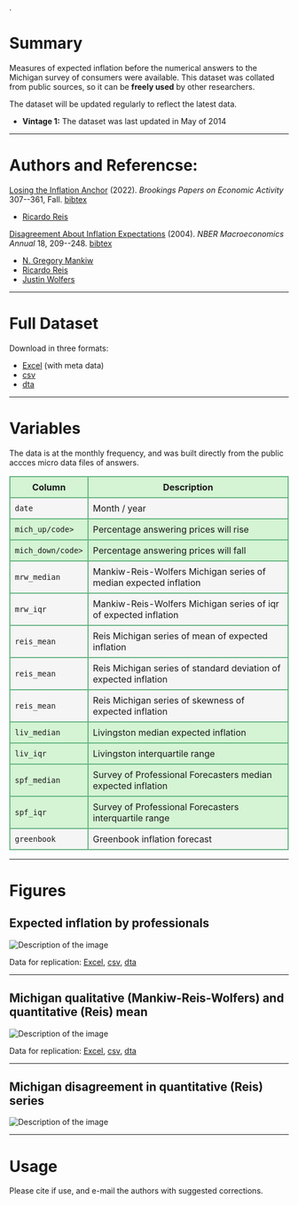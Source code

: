 .
# Summary
Measures of expected inflation before the numerical answers to the Michigan survey of consumers were available. This dataset was collated from public sources, so it can be **freely used** by other researchers.

The dataset will be updated regularly to reflect the latest data.
- **Vintage 1:** The dataset was last updated in May of 2014

---

# Authors and Referencse:
[Losing the Inflation Anchor](https://personal.lse.ac.uk/reisr/papers/22-loseanchor.pdf) (2022). *Brookings Papers on Economic Activity* 307--361, Fall.
[bibtex](https://personal.lse.ac.uk/reisr/papers/22-loseanchor-bib.bib)
- [Ricardo Reis](https://www.r2rsquared.com/)

[Disagreement About Inflation Expectations](https://personal.lse.ac.uk/reisr/papers/04-disagree.pdf) (2004). *NBER Macroeconomics Annual* 18, 209--248.
[bibtex](https://personal.lse.ac.uk/reisr/papers/24-FPRdisagree-bib.bib)
- [N. Gregory Mankiw](https://www.salomefofana.com)
- [Ricardo Reis](https://www.r2rsquared.com/)
- [Justin Wolfers](https://www.paulapatzelt.com)

---

# Full Dataset
Download in three formats:
- [Excel](fpr_disagree_0524.xlsx) (with meta data)
- [csv](fpr_disagree_0524.csv)
- [dta](fpr_disagree_0524.dta)

---

# Variables
The data is at the monthly frequency, and was built directly from the public accces micro data files of answers.

<table>
  <tr style="background-color: #d4f4d3;">
    <th style="border: 2px solid #68b684; padding: 8px;">Column</th>
    <th style="border: 2px solid #68b684; padding: 8px;">Description</th>
  </tr>
  <tr style="background-color: #f5f5f5;">
    <td style="border: 2px solid #68b684; padding: 8px;"><code>date</code></td>
    <td style="border: 2px solid #68b684; padding: 8px;">Month / year</td>
  </tr>
  <tr style="background-color: #d4f4d3;">
    <td style="border: 2px solid #68b684; padding: 8px;"><code>mich_up/code></td>
    <td style="border: 2px solid #68b684; padding: 8px;">Percentage answering prices will rise</td>
  </tr>
  <tr style="background-color: #d4f4d3;">
    <td style="border: 2px solid #68b684; padding: 8px;"><code>mich_down/code></td>
    <td style="border: 2px solid #68b684; padding: 8px;">Percentage answering prices will fall</td>
  </tr>
  <tr style="background-color: #f5f5f5;">
    <td style="border: 2px solid #68b684; padding: 8px;"><code>mrw_median</code></td>
    <td style="border: 2px solid #68b684; padding: 8px;">Mankiw-Reis-Wolfers Michigan series of median expected inflation</td>
  </tr>
  <tr style="background-color: #f5f5f5;">
    <td style="border: 2px solid #68b684; padding: 8px;"><code>mrw_iqr</code></td>
    <td style="border: 2px solid #68b684; padding: 8px;">Mankiw-Reis-Wolfers Michigan series of iqr of expected inflation</td>
  </tr>
  <tr style="background-color: #f5f5f5;">
    <td style="border: 2px solid #68b684; padding: 8px;"><code>reis_mean</code></td>
    <td style="border: 2px solid #68b684; padding: 8px;">Reis Michigan series of mean of expected inflation</td>
  </tr>
  <tr style="background-color: #f5f5f5;">
    <td style="border: 2px solid #68b684; padding: 8px;"><code>reis_mean</code></td>
    <td style="border: 2px solid #68b684; padding: 8px;">Reis Michigan series of standard deviation of expected inflation</td>
  </tr>
  <tr style="background-color: #f5f5f5;">
    <td style="border: 2px solid #68b684; padding: 8px;"><code>reis_mean</code></td>
    <td style="border: 2px solid #68b684; padding: 8px;">Reis Michigan series of skewness of expected inflation</td>
  </tr>
  <tr style="background-color: #d4f4d3;">
    <td style="border: 2px solid #68b684; padding: 8px;"><code>liv_median</code></td>
    <td style="border: 2px solid #68b684; padding: 8px;">Livingston median expected inflation</td>
  </tr>
  <tr style="background-color: #d4f4d3;">
    <td style="border: 2px solid #68b684; padding: 8px;"><code>liv_iqr</code></td>
    <td style="border: 2px solid #68b684; padding: 8px;">Livingston interquartile range</td>
  </tr>
  <tr style="background-color: #d4f4d3;">
    <td style="border: 2px solid #68b684; padding: 8px;"><code>spf_median</code></td>
    <td style="border: 2px solid #68b684; padding: 8px;">Survey of Professional Forecasters median expected inflation</td>
  </tr>
  <tr style="background-color: #d4f4d3;">
    <td style="border: 2px solid #68b684; padding: 8px;"><code>spf_iqr</code></td>
    <td style="border: 2px solid #68b684; padding: 8px;">Survey of Professional Forecasters interquartile range</td>
  </tr>
  <tr style="background-color: #f5f5f5;">
    <td style="border: 2px solid #68b684; padding: 8px;"><code>greenbook</code></td>
    <td style="border: 2px solid #68b684; padding: 8px;">Greenbook inflation forecast</td>
  </tr>
</table>

---

# Figures

## Expected inflation by professionals
![Description of the image](stdev_raw.png)

Data for replication: [Excel](stdev_raw.xls), [csv](stdev_raw.csv), [dta](stdev_raw.dta) 

---

## Michigan qualitative (Mankiw-Reis-Wolfers) and quantitative (Reis) mean
![Description of the image](skewness_raw.png)

Data for replication: [Excel](skewness_raw.xls), [csv](skewness_raw.csv), [dta](skewness_raw.dta) 

---

##  Michigan disagreement in quantitative (Reis) series
![Description of the image](figure1.png)

---

# Usage
Please cite if use, and e-mail the authors with suggested corrections.


